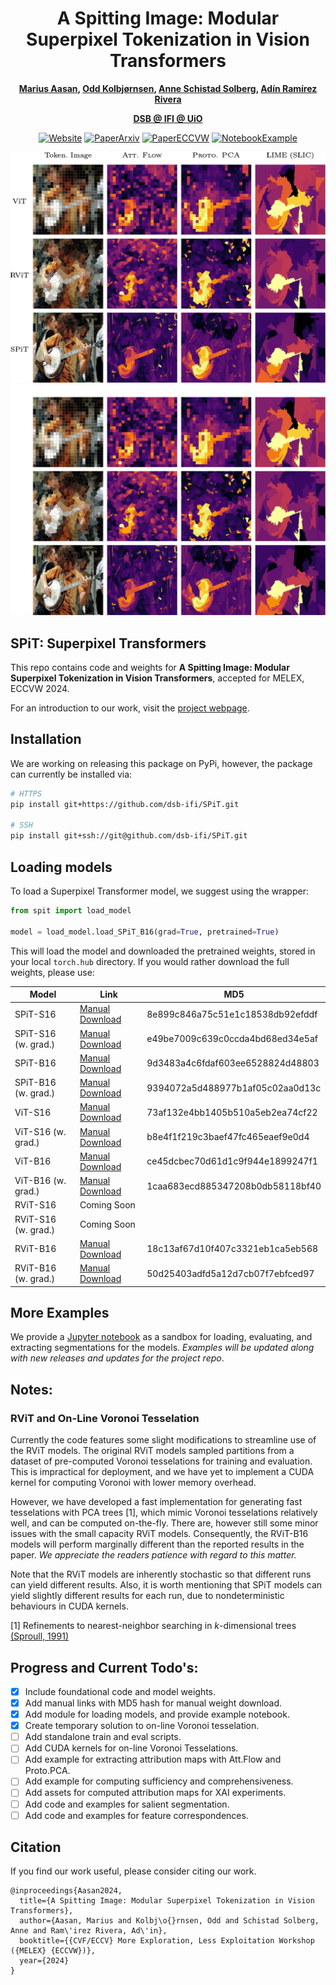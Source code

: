 <div align="center">

# A Spitting Image: Modular Superpixel Tokenization in Vision Transformers

**[Marius Aasan](https://www.mn.uio.no/ifi/english/people/aca/mariuaas/), [Odd Kolbjørnsen](https://www.mn.uio.no/math/english/people/aca/oddkol/), [Anne Schistad Solberg](https://www.mn.uio.no/ifi/english/people/aca/anne/), [Adín Ramírez Rivera](https://www.mn.uio.no/ifi/english/people/aca/adinr/)** <br>


**[DSB @ IFI @ UiO](https://www.mn.uio.no/ifi/english/research/groups/dsb/)** <br>

[![Website](https://img.shields.io/badge/Website-green)](https://dsb-ifi.github.io/SPiT/)
[![PaperArxiv](https://img.shields.io/badge/Paper-arXiv-red)](https://arxiv.org/abs/2408.07680)
[![PaperECCVW](https://img.shields.io/badge/Paper-ECCVW_2024-blue)](https://sites.google.com/view/melex2024)
[![NotebookExample](https://img.shields.io/badge/Notebook-Example-orange)](https://nbviewer.jupyter.org/github/dsb-ifi/SPiT/blob/main/notebooks/eval_in1k.ipynb) <br>

![SPiT Figure 1](/assets/fig1.png#gh-light-mode-only "Examples of feature maps from SPiT-B16")
![SPiT Figure 1](/assets/fig1_dark.png#gh-dark-mode-only "Examples of feature maps from SPiT-B16")

</div>

## SPiT: Superpixel Transformers

This repo contains code and weights for **A Spitting Image: Modular Superpixel Tokenization in Vision Transformers**, accepted for MELEX, ECCVW 2024.

For an introduction to our work, visit the [project webpage](https://dsb-ifi.github.io/SPiT/). 

## Installation

We are working on releasing this package on PyPi, however, the package can currently be installed via:

```bash
# HTTPS
pip install git+https://github.com/dsb-ifi/SPiT.git

# SSH
pip install git+ssh://git@github.com/dsb-ifi/SPiT.git
```

## Loading models

To load a Superpixel Transformer model, we suggest using the wrapper:

```python
from spit import load_model

model = load_model.load_SPiT_B16(grad=True, pretrained=True)
```

This will load the model and downloaded the pretrained weights, stored in your local `torch.hub` directory. If you would rather download the full weights, please use:

| Model | Link | MD5 |
|-|-|-|
| SPiT-S16 | [Manual Download](https://uio-my.sharepoint.com/:u:/g/personal/mariuaas_uio_no/EZ57Sad2uf9Dizwm3VYhvw4BVdHOxsEJcgyf4vgKsdmgZg) |8e899c846a75c51e1c18538db92efddf|
| SPiT-S16 (w. grad.) | [Manual Download](https://uio-my.sharepoint.com/:u:/g/personal/mariuaas_uio_no/Eb9FViSwap5JqYe1mtlC3jQBE-nAMG88MfJfmypT_J8r0Q) |e49be7009c639c0ccda4bd68ed34e5af|
| SPiT-B16 | [Manual Download](https://uio-my.sharepoint.com/:u:/g/personal/mariuaas_uio_no/EXhsshO-DvlIii87kyyEVtoBRFbZaTp8SqTgDJhQ1iQIBw) |9d3483a4c6fdaf603ee6528824d48803|
| SPiT-B16 (w. grad.) | [Manual Download](https://uio-my.sharepoint.com/:u:/g/personal/mariuaas_uio_no/EcahlrAzXZ5Bsozrqs4dWLABHFX-V5VH8jQR5ygHhZH30A) |9394072a5d488977b1af05c02aa0d13c|
| ViT-S16 | [Manual Download](https://uio-my.sharepoint.com/:u:/g/personal/mariuaas_uio_no/EWqHDQvY5V5PjKkMmO5fcFEBKuN6WTfr4a99u8vpNT67WQ) |73af132e4bb1405b510a5eb2ea74cf22|
| ViT-S16 (w. grad.)    | [Manual Download](https://uio-my.sharepoint.com/:u:/g/personal/mariuaas_uio_no/EenEECYQaQZFl_GeU2N9q7YB-XOHNyaJXHnC74qREU3cSQ) |b8e4f1f219c3baef47fc465eaef9e0d4|
| ViT-B16 | [Manual Download](https://uio-my.sharepoint.com/:u:/g/personal/mariuaas_uio_no/EUWJM_RY9IRPvM9dsp2Zzi8B6ZOnhQ_C666TMESzmAQ0sQ) |ce45dcbec70d61d1c9f944e1899247f1|
| ViT-B16 (w. grad.)    | [Manual Download](https://uio-my.sharepoint.com/:u:/g/personal/mariuaas_uio_no/EdGx5GaXRshPpOh0gsCHU4cBeZ0FxexzuBm7vTtm67nuTw) |1caa683ecd885347208b0db58118bf40|
|RViT-S16| Coming Soon | |
| RViT-S16 (w. grad.) | Coming Soon | |
| RViT-B16 | [Manual Download](https://uio-my.sharepoint.com/:u:/g/personal/mariuaas_uio_no/Ed9R0bQOmslLiPnFX_P0hRoBUf_zQ4pfHXZ3BpQ4iW8JYA) |18c13af67d10f407c3321eb1ca5eb568|
| RViT-B16 (w. grad.) | [Manual Download](https://uio-my.sharepoint.com/:u:/g/personal/mariuaas_uio_no/EflpV7TP04RKmxg1qfiNovUBo149q0P9j4tmoOTQ-NkV-Q) |50d25403adfd5a12d7cb07f7ebfced97|


## More Examples

We provide a [Jupyter notebook](https://nbviewer.jupyter.org/github/dsb-ifi/SPiT/blob/main/notebooks/eval_in1k.ipynb) as a sandbox for loading, evaluating, and extracting segmentations for the models. *Examples will be updated along with new releases and updates for the project repo*.

## Notes:

### RViT and On-Line Voronoi Tesselation

Currently the code features some slight modifications to streamline use of the RViT models. The original RViT models sampled partitions from a dataset of pre-computed Voronoi tesselations for training and evaluation. This is impractical for deployment, and we have yet to implement a CUDA kernel for computing Voronoi with lower memory overhead.

However, we have developed a fast implementation for generating fast tesselations with PCA trees [1], which mimic Voronoi tesselations relatively well, and can be computed on-the-fly. There are, however still some minor issues with the small capacity RViT models. Consequently, the RViT-B16 models will perform marginally different than the reported results in the paper. *We appreciate the readers patience with regard to this matter.*

Note that the RViT models are inherently stochastic so that different runs can yield different results. Also, it is worth mentioning that SPiT models can yield slightly different results for each run, due to nondeterministic behaviours in CUDA kernels.


[1] Refinements to nearest-neighbor searching in $k$-dimensional trees [(Sproull, 1991)](https://doi.org/10.1007/BF01759061)

## Progress and Current Todo's:

- [X] Include foundational code and model weights.
- [X] Add manual links with MD5 hash for manual weight download.
- [X] Add module for loading models, and provide example notebook.
- [X] Create temporary solution to on-line Voronoi tesselation.
- [ ] Add standalone train and eval scripts.
- [ ] Add CUDA kernels for on-line Voronoi Tesselations.
- [ ] Add example for extracting attribution maps with Att.Flow and Proto.PCA.
- [ ] Add example for computing sufficiency and comprehensiveness.
- [ ] Add assets for computed attribution maps for XAI experiments.
- [ ] Add code and examples for salient segmentation.
- [ ] Add code and examples for feature correspondences.

## Citation

If you find our work useful, please consider citing our work.
```
@inproceedings{Aasan2024,
  title={A Spitting Image: Modular Superpixel Tokenization in Vision Transformers},
  author={Aasan, Marius and Kolbj\o{}rnsen, Odd and Schistad Solberg, Anne and Ram\'irez Rivera, Ad\'in},
  booktitle={{CVF/ECCV} More Exploration, Less Exploitation Workshop ({MELEX} {ECCVW})},
  year={2024}
}
```
